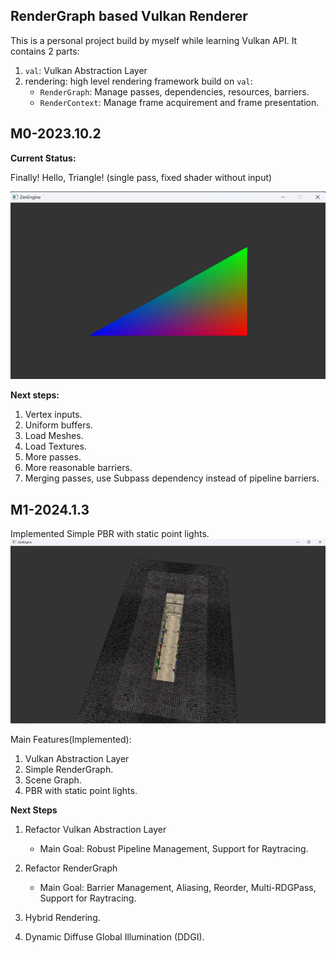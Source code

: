 ## RenderGraph based Vulkan Renderer

This is a personal project build by myself while learning Vulkan API. It contains 2 parts:

1. `val`: Vulkan Abstraction Layer
2. rendering: high level rendering framework build on `val`:
    * `RenderGraph`: Manage passes, dependencies, resources, barriers.
    * `RenderContext`: Manage frame acquirement and frame presentation.

## M0-2023.10.2

**Current Status:**

Finally! Hello, Triangle! (single pass, fixed shader without input)

![image-20231002194228644](./Doc/imgs/HelloTriangle.png)

**Next steps:**

1. Vertex inputs.
2. Uniform buffers.
3. Load Meshes.
4. Load Textures.
5. More passes.
6. More reasonable barriers.
7. Merging passes, use Subpass dependency instead of pipeline barriers.

## M1-2024.1.3

Implemented Simple PBR with static point lights.
![Sponza](./Doc/imgs/PBR-Simple.png)

Main Features(Implemented):

1. Vulkan Abstraction Layer
2. Simple RenderGraph.
3. Scene Graph.
4. PBR with static point lights.

**Next Steps**

1. Refactor Vulkan Abstraction Layer
    * Main Goal: Robust Pipeline Management, Support for Raytracing.

2. Refactor RenderGraph
    * Main Goal: Barrier Management, Aliasing, Reorder, Multi-RDGPass, Support for Raytracing.

3. Hybrid Rendering.
4. Dynamic Diffuse Global Illumination (DDGI).